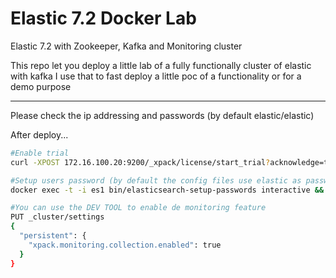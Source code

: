 # Elastic 7.2 Docker Lab
Elastic 7.2 with Zookeeper, Kafka and Monitoring cluster

This repo let you deploy a little lab of a fully functionally cluster of elastic with kafka 
I use that to fast deploy a little poc of a functionality or for a demo purpose

- - -

Please check the ip addressing and passwords (by default elastic/elastic)

After deploy...
```bash
#Enable trial
curl -XPOST 172.16.100.20:9200/_xpack/license/start_trial?acknowledge=true && curl -XPOST 172.16.100.23:9200/_xpack/license/start_trial?acknowledge=true

#Setup users password (by default the config files use elastic as password too
docker exec -t -i es1 bin/elasticsearch-setup-passwords interactive && docker exec -t -i esm1 bin/elasticsearch-setup-passwords interactive

#You can use the DEV TOOL to enable de monitoring feature
PUT _cluster/settings
{
  "persistent": {
    "xpack.monitoring.collection.enabled": true
  }
}

```

